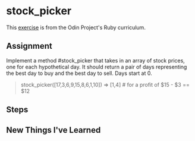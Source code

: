 # stock_picker
This [exercise](https://www.theodinproject.com/lessons/ruby-stock-picker) is from the Odin Project's Ruby curriculum.
## Assignment
Implement a method #stock_picker that takes in an array of stock prices, one for each hypothetical day. It should return a pair of days representing the best day to buy and the best day to sell. Days start at 0.

  > stock_picker([17,3,6,9,15,8,6,1,10])
  => [1,4]  # for a profit of $15 - $3 == $12
  
## Steps
## New Things I've Learned

